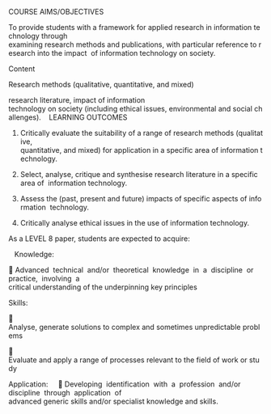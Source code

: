 COURSE AIMS/OBJECTIVES

To provide students with a framework for applied research in information technology through  examining research methods and publications, with particular reference to research into the impact  of information technology on society.  

Content   

Research methods (qualitative, quantitative, and mixed)

research literature, impact of information  technology on society (including ethical issues, environmental and social challenges).  
 LEARNING OUTCOMES    
 
1.  Critically evaluate the suitability of a range of research methods (qualitative,  quantitative, and mixed) for application in a specific area of information technology. 

2.  Select, analyse, critique and synthesise research literature in a specific area of  information technology.

3.  Assess the (past, present and future) impacts of specific aspects of information  technology.  

4.  Critically analyse ethical issues in the use of information technology.     


As a LEVEL 8 paper, students are expected to acquire:   

  
Knowledge:  

  Advanced  technical  and/or  theoretical  knowledge  in  a  discipline  or  practice,  involving  a  critical understanding of the underpinning key principles  

Skills:  

  Analyse, generate solutions to complex and sometimes unpredictable problems  

  Evaluate and apply a range of processes relevant to the field of work or study   

Application:   
 
  Developing  identification  with  a  profession  and/or  discipline  through  application  of 
advanced generic skills and/or specialist knowledge and skills. 
